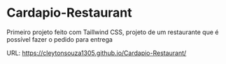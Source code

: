 # Cardapio-Restaurant
 Primeiro projeto feito com Taillwind CSS, projeto de um restaurante que é possível fazer o pedido para entrega

URL: https://cleytonsouza1305.github.io/Cardapio-Restaurant/